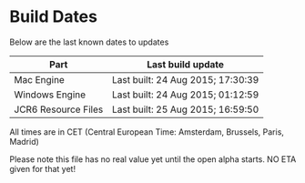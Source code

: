 # Build Dates

Below are the last known dates to updates

Part | Last build update
-----|-----
Mac Engine | Last built: 24 Aug 2015; 17:30:39
Windows Engine | Last built: 24 Aug 2015; 01:12:59
JCR6 Resource Files | Last built: 25 Aug 2015; 16:59:50
All times are in CET (Central European Time: Amsterdam, Brussels, Paris, Madrid)


Please note this file has no real value yet until the open alpha starts. NO ETA given for that yet!
